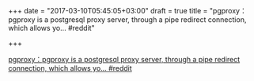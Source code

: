 +++
date = "2017-03-10T05:45:05+03:00"
draft = true
title = "pgproxy：pgproxy is a postgresql proxy server, through a pipe redirect connection, which allows yo…  #reddit"

+++

<p><a href="https://t.co/394cDKo69P">pgproxy：pgproxy is a postgresql proxy server, through a pipe redirect connection, which allows yo…  #reddit</a></p>

